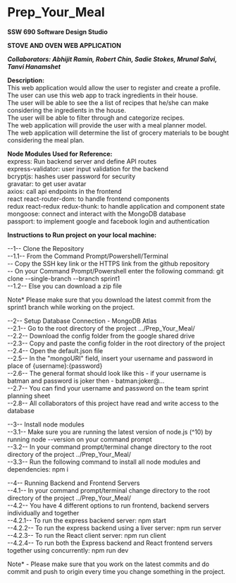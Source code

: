 # Prep_Your_Meal  
**SSW 690 Software Design Studio**  
  
**STOVE AND OVEN WEB APPLICATION**  
  
***Collaborators: Abhijit Ramin, Robert Chin, Sadie Stokes, Mrunal Salvi, Tanvi Hanamshet***  

**Description:**  
This web application would allow the user to register and create a profile.  
The user can use this web app to track ingredients in their house.  
The user will be able to see the a list of recipes that he/she can make considering the ingredients in the house.  
The user will be able to filter through and categorize recipes.  
The web application will provide the user with a meal planner model.  
The web application will determine the list of grocery materials to be bought considering the meal plan.  

**Node Modules Used for Reference:**  
express: Run backend server and define API routes  
express-validator: user input validation for the backend  
bcryptjs: hashes user password for security  
gravatar: to get user avatar  
axios: call api endpoints in the frontend  
react react-router-dom: to handle frontend components  
redux react-redux redux-thunk: to handle application and component state  
mongoose: connect and interact with the MongoDB database    
passport: to implement google and facebook login and authentication  
  
**Instructions to Run project on your local machine:**  
  
--1-- Clone the Repository  
  --1.1-- From the Command Prompt/Powershell/Terminal  
          --  Copy the SSH key link or the HTTPS link from the github repository  
          --  On your Command Prompt/Powershell enter the following command: git clone --single-branch --branch sprint1 <CopiedLink>  
  --1.2-- Else you can download a zip file  
  
  Note* Please make sure that you download the latest commit from the sprint1 branch while working on the project.  
    
--2-- Setup Database Connection - MongoDB Atlas  
  --2.1-- Go to the root directory of the project .../Prep_Your_Meal/  
  --2.2-- Download the config folder from the google shared drive  
  --2.3-- Copy and paste the config folder in the root directory of the project   
  --2.4-- Open the default.json file  
  --2.5-- In the "mongoURI" field, insert your username and password in place of {username}:{password}  
  --2.6-- The general format should look like this - if your username is batman and password is joker then - batman:joker@...  
  --2.7-- You can find your username and password on the team sprint planning sheet  
  --2.8-- All collaborators of this project have read and write access to the database  
    
--3-- Install node modules  
  --3.1-- Make sure you are running the latest version of node.js (^10) by running node --version on your command prompt    
  --3.2-- In your command prompt/terminal change directory to the root directory of the project ../Prep_Your_Meal/  
  --3.3-- Run the following command to install all node modules and dependencies: npm i  
  
--4-- Running Backend and Frontend Servers  
  --4.1-- In your command prompt/terminal change directory to the root directory of the project ../Prep_Your_Meal/  
  --4.2-- You have 4 different options to run frontend, backend servers individually and together    
      --4.2.1-- To run the express backend server: npm start    
      --4.2.2-- To run the express backend using a liver server: npm run server  
      --4.2.3-- To run the React client server: npm run client  
      --4.2.4-- To run both the Express backend and React frontend servers together using concurrently: npm run dev  
 
Note* - Please make sure that you work on the latest commits and do commit and push to origin every time you change something in the project.  
